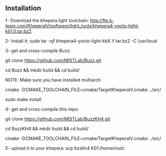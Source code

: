 ## Installation

1- Download the khepera light toolchain: http://ftp.k-team.com/KheperaIV/software/light_tools/khepera4-yocto-light-kb1.0.tar.bz2

2- Install it: sudo tar -xjf khepera4-yocto-light-kbX.Y.tar.bz2 -C /usr/local

3- get and cross-compile Buzz: 

git clone https://github.com/MISTLab/Buzz.git

cd Buzz && mkdir build && cd build/

NOTE: Make sure you have installed multiarch 

cmake -DCMAKE_TOOLCHAIN_FILE=cmake/TargetKheperaIV.cmake ../src/

sudo make install

4- get and cross-compile this repo:

git clone https://github.com/MISTLab/BuzzKH4.git

cd BuzzKH4 && mkdir build && cd build/

cmake -DCMAKE_TOOLCHAIN_FILE=cmake/TargetKheperaIV.cmake ../src/


5- upload it to your khepera: scp bzzkh4 K01:/home/root/
